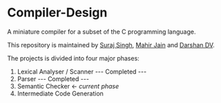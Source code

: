 # Compiler-Design
A miniature compiler for a subset of the C programming language. 

This repository is maintained by [Suraj Singh](https://github.com/suraj44), [Mahir Jain](https://github.com/mahirjain25) and [Darshan DV](https://github.com/darshandv).

The projects is divided into four major phases:
1. Lexical Analyser / Scanner --- Completed ---
2. Parser --- Completed ---
3. Semantic Checker <- *current phase*
4. Intermediate Code Generation



